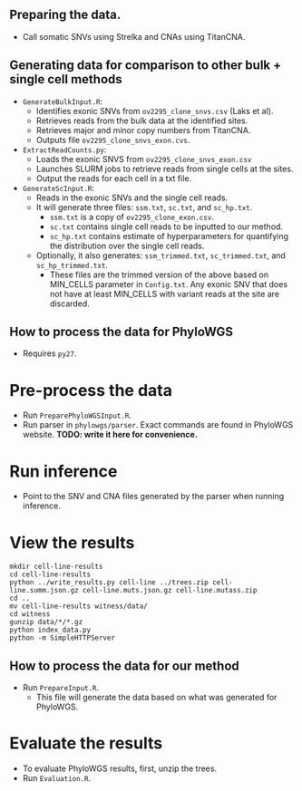 
## Preparing the data.
+ Call somatic SNVs using Strelka and CNAs using TitanCNA.

## Generating data for comparison to other bulk + single cell methods
+ `GenerateBulkInput.R`:
    * Identifies exonic SNVs from `ov2295_clone_snvs.csv` (Laks et al).
    * Retrieves reads from the bulk data at the identified sites.
    * Retrieves major and minor copy numbers from TitanCNA.
    * Outputs file `ov2295_clone_snvs_exon.cvs`.
+ `ExtractReadCounts.py`:
    * Loads the exonic SNVS from `ov2295_clone_snvs_exon.csv`
    * Launches SLURM jobs to retrieve reads from single cells at the sites.
    * Output the reads for each cell in a txt file.
+ `GenerateScInput.R`:
    * Reads in the exonic SNVs and the single cell reads.
    * It will generate three files: `ssm.txt`, `sc.txt`, and `sc_hp.txt`.
        - `ssm.txt` is a copy of `ov2295_clone_exon.csv`.
        - `sc.txt` contains single cell reads to be inputted to our method.
        - `sc_hp.txt` contains estimate of hyperparameters for quantifying the distribution over the single cell reads.
    * Optionally, it also generates: `ssm_trimmed.txt`, `sc_trimmed.txt`, and `sc_hp_trimmed.txt`.
        - These files are the trimmed version of the above based on MIN_CELLS parameter in `Config.txt`. Any exonic SNV that does not have at least MIN_CELLS with variant reads at the site are discarded.

## How to process the data for PhyloWGS

- Requires `py27`.

# Pre-process the data
+ Run `PreparePhyloWGSInput.R`.
+ Run parser in `phylowgs/parser`. Exact commands are found in PhyloWGS website. **TODO: write it here for convenience.**

# Run inference
+ Point to the SNV and CNA files generated by the parser when running inference.

# View the results
```
mkdir cell-line-results
cd cell-line-results
python ../write_results.py cell-line ../trees.zip cell-line.summ.json.gz cell-line.muts.json.gz cell-line.mutass.zip
cd ..
mv cell-line-results witness/data/
cd witness
gunzip data/*/*.gz
python index_data.py
python -m SimpleHTTPServer
```

## How to process the data for our method
+ Run `PrepareInput.R`.
    * This file will generate the data based on what was generated for PhyloWGS.

# Evaluate the results
- To evaluate PhyloWGS results, first, unzip the trees.
- Run `Evaluation.R`.
